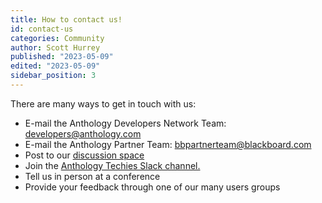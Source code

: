 ```yaml
---
title: How to contact us!
id: contact-us
categories: Community
author: Scott Hurrey
published: "2023-05-09"
edited: "2023-05-09"
sidebar_position: 3
---
```


<VersioningTracker frontMatter={frontMatter}/>

There are many ways to get in touch with us:

- E-mail the Anthology Developers Network Team: [developers@anthology.com](mailto:developers@anthology.com)
- E-mail the Anthology Partner Team: [bbpartnerteam@blackboard.com](mailto:bbpartnerteam@blackboard.com)
- Post to our [discussion space](https://community.blackboard.com/developers)
- Join the [Anthology Techies Slack channel.](https://join.slack.com/t/blackboardtechies/shared_invite/zt-21ayvh4af-FMtP3g~MTHY0aay6CvcZtw)
- Tell us in person at a conference
- Provide your feedback through one of our many users groups

<AuthorBox frontMatter={frontMatter}/>
